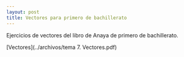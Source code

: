 ```yaml
---
layout: post
title: Vectores para primero de bachillerato
---
```

Ejercicios de vectores del libro de Anaya de primero de bachillerato.

[Vectores](../archivos/tema 7. Vectores.pdf)
